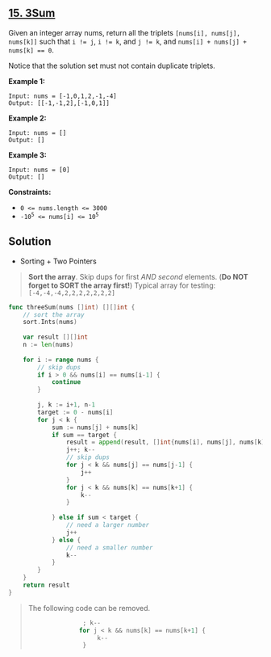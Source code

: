 ## [15. 3Sum](https://leetcode.com/problems/3sum/)


Given an integer array nums, return all the triplets `[nums[i], nums[j], nums[k]]` such that `i != j`, `i != k`, and `j != k`, and `nums[i] + nums[j] + nums[k] == 0`.

Notice that the solution set must not contain duplicate triplets.

**Example 1:**

```
Input: nums = [-1,0,1,2,-1,-4]
Output: [[-1,-1,2],[-1,0,1]]
```

**Example 2:**

```
Input: nums = []
Output: []
```

**Example 3:**

```
Input: nums = [0]
Output: []
```

**Constraints:**

*   `0 <= nums.length <= 3000`
*   <code>-10<sup>5</sup> <= nums[i] <= 10<sup>5</sup></code>



## Solution

- Sorting + Two Pointers

> **Sort the array**. Skip dups for first *AND second* elements. (**Do NOT forget to SORT the array first!**)
> Typical array for testing: `[-4,-4,-4,2,2,2,2,2,2,2]` 

```go
func threeSum(nums []int) [][]int {
    // sort the array
    sort.Ints(nums)
    
    var result [][]int
    n := len(nums)
    
    for i := range nums {
        // skip dups
        if i > 0 && nums[i] == nums[i-1] {
            continue
        }
        
        j, k := i+1, n-1
        target := 0 - nums[i]
        for j < k {
            sum := nums[j] + nums[k]
            if sum == target {
                result = append(result, []int{nums[i], nums[j], nums[k]})
                j++; k--
                // skip dups
                for j < k && nums[j] == nums[j-1] {
                    j++
                }
                for j < k && nums[k] == nums[k+1] {
                    k--
                }
            
            } else if sum < target {
                // need a larger number
                j++
            } else {
                // need a smaller number
                k--
            }
        }
    }
    return result
}
```

> The following code can be removed.
>
> ```go
>                ; k--
>    			for j < k && nums[k] == nums[k+1] {
>                    k--
>                }
> ```

